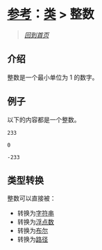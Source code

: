 # [参考](../references.md)：[类](class.md) > 整数

> [*回到首页*](https://github.com/Flowtopia-Studio/FlowtopiaScript-Documentation)

## 介绍
整数是一个最小单位为 1 的数字。

## 例子
以下的内容都是一个整数。
```
233
```
```
0
```
```
-233
```

## 类型转换
整数可以直接被：
 - 转换为[字符串](string.md)
 - 转换为[浮点数](float.md)
 - 转换为[布尔](bool.md)
 - 转换为[路径](path.md)
